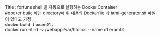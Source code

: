 Title : fortune shell 을 자동으로 실행하는 Docker Container<br/>
#docker build 하는 directory에 위 내용의 Dockerfile 과 html-generator.sh 파일이 있다고 가정<br/>
docker build -t exam01 .<br/>
docker run -it -d -v /webapp:/var/htdocs --name c1 exam01<br/>
